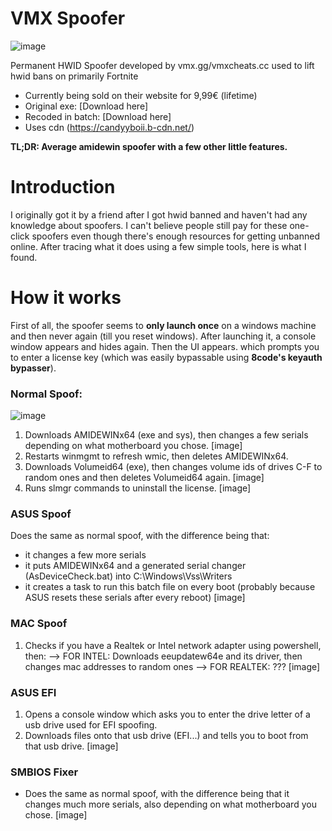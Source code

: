 # VMX Spoofer
![image](https://github.com/user-attachments/assets/df48c882-6e89-47eb-867e-e18bc6f16150)

Permanent HWID Spoofer developed by vmx.gg/vmxcheats.cc used to lift hwid bans on primarily Fortnite
- Currently being sold on their website for 9,99€ (lifetime)
- Original exe: [Download here]
- Recoded in batch: [Download here]
- Uses cdn (https://candyyboii.b-cdn.net/)

**TL;DR: Average amidewin spoofer with a few other little features.**

# Introduction
I originally got it by a friend after I got hwid banned and haven't had any knowledge about spoofers. I can't believe people still pay for these one-click spoofers even though there's enough resources for getting unbanned online. After tracing what it does using a few simple tools, here is what I found.

# How it works
First of all, the spoofer seems to **only launch once** on a windows machine and then never again (till you reset windows). After launching it, a console window appears and hides again. Then the UI appears. which prompts you to enter a license key (which was easily bypassable using **8code's keyauth bypasser**).


### Normal Spoof:
![image](https://github.com/user-attachments/assets/a8dedcfc-8b18-429b-9e9e-f0ede5de0f8e)
1. Downloads AMIDEWINx64 (exe and sys), then changes a few serials depending on what motherboard you chose.
[image]
2. Restarts winmgmt to refresh wmic, then deletes AMIDEWINx64.
3. Downloads Volumeid64 (exe), then changes volume ids of drives C-F to random ones and then deletes Volumeid64 again.
[image]
4. Runs slmgr commands to uninstall the license.
[image]
### ASUS Spoof
Does the same as normal spoof, with the difference being that:
- it changes a few more serials
- it puts AMIDEWINx64 and a generated serial changer (AsDeviceCheck.bat) into C:\Windows\Vss\Writers
- it creates a task to run this batch file on every boot (probably because ASUS resets these serials after every reboot)
[image]
### MAC Spoof
1. Checks if you have a Realtek or Intel network adapter using powershell, then:
--> FOR INTEL: Downloads eeupdatew64e and its driver, then changes mac addresses to random ones
--> FOR REALTEK: ???
[image]

### ASUS EFI
1. Opens a console window which asks you to enter the drive letter of a usb drive used for EFI spoofing.
2. Downloads files onto that usb drive (EFI...) and tells you to boot from that usb drive.
[image]

### SMBIOS Fixer
- Does the same as normal spoof, with the difference being that it changes much more serials, also depending on what motherboard you chose.
[image]
